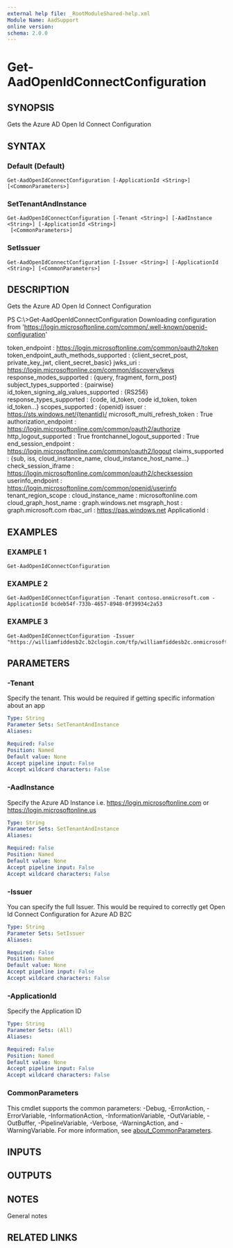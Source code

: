 ```yaml
---
external help file: _RootModuleShared-help.xml
Module Name: AadSupport
online version:
schema: 2.0.0
---
```


# Get-AadOpenIdConnectConfiguration

## SYNOPSIS
Gets the Azure AD Open Id Connect Configuration

## SYNTAX

### Default (Default)
```
Get-AadOpenIdConnectConfiguration [-ApplicationId <String>] [<CommonParameters>]
```

### SetTenantAndInstance
```
Get-AadOpenIdConnectConfiguration [-Tenant <String>] [-AadInstance <String>] [-ApplicationId <String>]
 [<CommonParameters>]
```

### SetIssuer
```
Get-AadOpenIdConnectConfiguration [-Issuer <String>] [-ApplicationId <String>] [<CommonParameters>]
```

## DESCRIPTION
Gets the Azure AD Open Id Connect Configuration

PS C:\\\>Get-AadOpenIdConnectConfiguration
Downloading configuration from 'https://login.microsoftonline.com/common/.well-known/openid-configuration'

token_endpoint                        : https://login.microsoftonline.com/common/oauth2/token
token_endpoint_auth_methods_supported : {client_secret_post, private_key_jwt, client_secret_basic}
jwks_uri                              : https://login.microsoftonline.com/common/discovery/keys
response_modes_supported              : {query, fragment, form_post}
subject_types_supported               : {pairwise}
id_token_signing_alg_values_supported : {RS256}
response_types_supported              : {code, id_token, code id_token, token id_token...}
scopes_supported                      : {openid}
issuer                                : https://sts.windows.net/{tenantid}/
microsoft_multi_refresh_token         : True
authorization_endpoint                : https://login.microsoftonline.com/common/oauth2/authorize
http_logout_supported                 : True
frontchannel_logout_supported         : True
end_session_endpoint                  : https://login.microsoftonline.com/common/oauth2/logout
claims_supported                      : {sub, iss, cloud_instance_name, cloud_instance_host_name...}
check_session_iframe                  : https://login.microsoftonline.com/common/oauth2/checksession
userinfo_endpoint                     : https://login.microsoftonline.com/common/openid/userinfo
tenant_region_scope                   :
cloud_instance_name                   : microsoftonline.com
cloud_graph_host_name                 : graph.windows.net
msgraph_host                          : graph.microsoft.com
rbac_url                              : https://pas.windows.net
ApplicationId                         :

## EXAMPLES

### EXAMPLE 1
```
Get-AadOpenIdConnectConfiguration
```

### EXAMPLE 2
```
Get-AadOpenIdConnectConfiguration -Tenant contoso.onmicrosoft.com -ApplicationId bcdeb54f-733b-4657-8948-0f39934c2a53
```

### EXAMPLE 3
```
Get-AadOpenIdConnectConfiguration -Issuer "https://williamfiddesb2c.b2clogin.com/tfp/williamfiddesb2c.onmicrosoft.com/B2C_1_V2_SUSI_DefaultPage/v2.0/"
```

## PARAMETERS

### -Tenant
Specify the tenant.
This would be required if getting specific information about an app

```yaml
Type: String
Parameter Sets: SetTenantAndInstance
Aliases:

Required: False
Position: Named
Default value: None
Accept pipeline input: False
Accept wildcard characters: False
```

### -AadInstance
Specify the Azure AD Instance i.e.
https://login.microsoftonline.com or https://login.microsoftonline.us

```yaml
Type: String
Parameter Sets: SetTenantAndInstance
Aliases:

Required: False
Position: Named
Default value: None
Accept pipeline input: False
Accept wildcard characters: False
```

### -Issuer
You can specify the full Issuer.
This would be required to correctly get Open Id Connect Configuration for Azure AD B2C

```yaml
Type: String
Parameter Sets: SetIssuer
Aliases:

Required: False
Position: Named
Default value: None
Accept pipeline input: False
Accept wildcard characters: False
```

### -ApplicationId
Specify the Application ID

```yaml
Type: String
Parameter Sets: (All)
Aliases:

Required: False
Position: Named
Default value: None
Accept pipeline input: False
Accept wildcard characters: False
```

### CommonParameters
This cmdlet supports the common parameters: -Debug, -ErrorAction, -ErrorVariable, -InformationAction, -InformationVariable, -OutVariable, -OutBuffer, -PipelineVariable, -Verbose, -WarningAction, and -WarningVariable. For more information, see [about_CommonParameters](http://go.microsoft.com/fwlink/?LinkID=113216).

## INPUTS

## OUTPUTS

## NOTES
General notes

## RELATED LINKS
